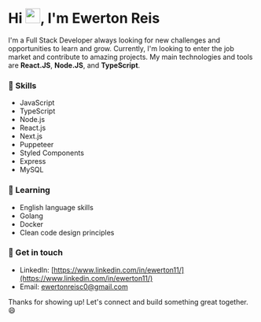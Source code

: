 <h1 align="left">Hi <img src="https://raw.githubusercontent.com/kaueMarques/kaueMarques/master/hi.gif" height="30px">, I'm Ewerton Reis</h1>

<!-- <p align="left">
  <img width="300em" height="290em" src="https://github.com/ewerton11.png">
  <img width="300em" height="290em" src="https://i.imgur.com/Z7n8bBU.gif">
</p> -->

I'm a Full Stack Developer always looking for new challenges and opportunities to learn and grow. Currently, I'm looking to enter the job market and contribute to amazing projects. My main technologies and tools are **React.JS**, **Node.JS**, and **TypeScript**.

### 💼 Skills

- JavaScript
- TypeScript
- Node.js
- React.js
- Next.js
- Puppeteer
- Styled Components
- Express
- MySQL

<!-- ### 🚀 Projects

- [List of your most significant projects and their links]
 -->
### 🌱 Learning

- English language skills
- Golang
- Docker
- Clean code design principles


### 💬 Get in touch

- LinkedIn: [https://www.linkedin.com/in/ewerton11/](https://www.linkedin.com/in/ewerton11/)
- Email: [ewertonreisc0@gmail.com](mailto:ewertonreisc0@gmail.com)

Thanks for showing up! Let's connect and build something great together. 😄

